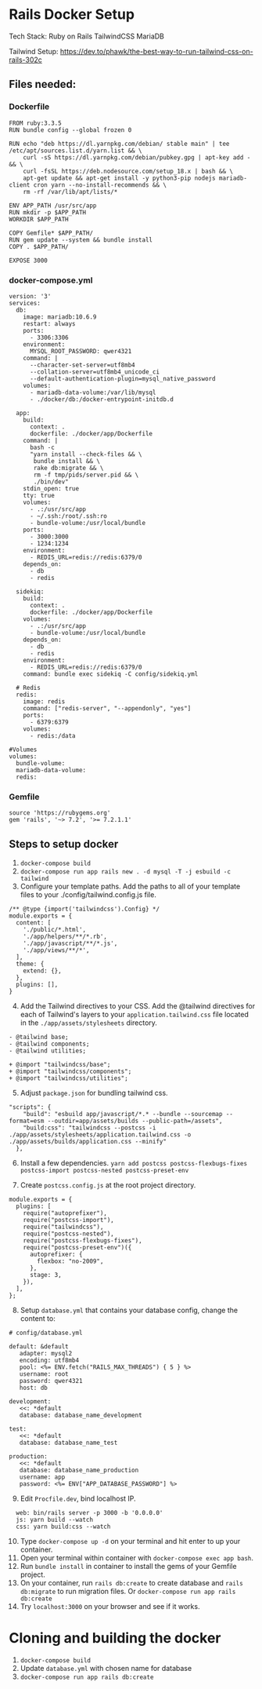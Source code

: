 # Rails Docker Setup

Tech Stack:
Ruby on Rails
TailwindCSS
MariaDB

Tailwind Setup: https://dev.to/phawk/the-best-way-to-run-tailwind-css-on-rails-302c

## Files needed:

### Dockerfile
```dockerfile=
FROM ruby:3.3.5
RUN bundle config --global frozen 0

RUN echo "deb https://dl.yarnpkg.com/debian/ stable main" | tee /etc/apt/sources.list.d/yarn.list && \
    curl -sS https://dl.yarnpkg.com/debian/pubkey.gpg | apt-key add - && \
    curl -fsSL https://deb.nodesource.com/setup_18.x | bash && \
    apt-get update && apt-get install -y python3-pip nodejs mariadb-client cron yarn --no-install-recommends && \
    rm -rf /var/lib/apt/lists/*

ENV APP_PATH /usr/src/app
RUN mkdir -p $APP_PATH
WORKDIR $APP_PATH

COPY Gemfile* $APP_PATH/
RUN gem update --system && bundle install
COPY . $APP_PATH/

EXPOSE 3000
```

### docker-compose.yml
```yaml=
version: '3'
services:
  db:
    image: mariadb:10.6.9
    restart: always
    ports:
      - 3306:3306
    environment:
      MYSQL_ROOT_PASSWORD: qwer4321
    command: |
      --character-set-server=utf8mb4
      --collation-server=utf8mb4_unicode_ci
      --default-authentication-plugin=mysql_native_password
    volumes:
      - mariadb-data-volume:/var/lib/mysql
      - ./docker/db:/docker-entrypoint-initdb.d

  app:
    build:
      context: .
      dockerfile: ./docker/app/Dockerfile
    command: |
      bash -c
      "yarn install --check-files && \
       bundle install && \
       rake db:migrate && \
       rm -f tmp/pids/server.pid && \
       ./bin/dev"
    stdin_open: true
    tty: true
    volumes:
      - .:/usr/src/app
      - ~/.ssh:/root/.ssh:ro
      - bundle-volume:/usr/local/bundle
    ports:
      - 3000:3000
      - 1234:1234
    environment:
      - REDIS_URL=redis://redis:6379/0
    depends_on:
      - db
      - redis

  sidekiq:
    build:
      context: .
      dockerfile: ./docker/app/Dockerfile
    volumes:
      - .:/usr/src/app
      - bundle-volume:/usr/local/bundle
    depends_on:
      - db
      - redis
    environment:
      - REDIS_URL=redis://redis:6379/0
    command: bundle exec sidekiq -C config/sidekiq.yml

  # Redis
  redis:
    image: redis
    command: ["redis-server", "--appendonly", "yes"]
    ports:
      - 6379:6379
    volumes:
      - redis:/data

#Volumes
volumes:
  bundle-volume:
  mariadb-data-volume:
  redis:
```

### Gemfile
```ruby=
source 'https://rubygems.org'
gem 'rails', '~> 7.2', '>= 7.2.1.1'
```


## Steps to setup docker
1. `docker-compose build`
2. `docker-compose run app rails new . -d mysql -T -j esbuild -c tailwind`
3. Configure your template paths. Add the paths to all of your template files to your ./config/tailwind.config.js file.
```javascript=
/** @type {import('tailwindcss').Config} */
module.exports = {
  content: [
    './public/*.html',
    './app/helpers/**/*.rb',
    './app/javascript/**/*.js',
    './app/views/**/*',
  ],
  theme: {
    extend: {},
  },
  plugins: [],
}
```
4. Add the Tailwind directives to your CSS. Add the @tailwind directives for each of Tailwind's layers to your `application.tailwind.css` file located in the `./app/assets/stylesheets` directory.
```css=
- @tailwind base;
- @tailwind components;
- @tailwind utilities;

+ @import "tailwindcss/base";
+ @import "tailwindcss/components";
+ @import "tailwindcss/utilities";
```
5. Adjust `package.json` for bundling tailwind css.
```yaml=
"scripts": {
    "build": "esbuild app/javascript/*.* --bundle --sourcemap --format=esm --outdir=app/assets/builds --public-path=/assets",
    "build:css": "tailwindcss --postcss -i ./app/assets/stylesheets/application.tailwind.css -o ./app/assets/builds/application.css --minify"
  },
``` 

6. Install a few dependencies.
   `yarn add postcss postcss-flexbugs-fixes postcss-import postcss-nested postcss-preset-env`

7. Create `postcss.config.js` at the root project directory.
```javascript=
module.exports = {
  plugins: [
    require("autoprefixer"),
    require("postcss-import"),
    require("tailwindcss"),
    require("postcss-nested"),
    require("postcss-flexbugs-fixes"),
    require("postcss-preset-env")({
      autoprefixer: {
        flexbox: "no-2009",
      },
      stage: 3,
    }),
  ],
};
```

8. Setup `database.yml` that contains your database config, change the content to:
```yaml=
# config/database.yml
   
default: &default
   adapter: mysql2
   encoding: utf8mb4
   pool: <%= ENV.fetch("RAILS_MAX_THREADS") { 5 } %>
   username: root
   password: qwer4321
   host: db
   
development:
   <<: *default
   database: database_name_development
   
test:
   <<: *default
   database: database_name_test
   
production:
   <<: *default
   database: database_name_production
   username: app
   password: <%= ENV["APP_DATABASE_PASSWORD"] %>
```
9. Edit `Procfile.dev`, bind localhost IP.
```dev=
  web: bin/rails server -p 3000 -b '0.0.0.0'
  js: yarn build --watch
  css: yarn build:css --watch
```
10. Type `docker-compose up -d` on your terminal and hit enter to up your container.
11. Open your terminal within container with `docker-compose exec app bash`.
12. Run `bundle install` in container to install the gems of your Gemfile project.
13. On your container, run `rails db:create` to create database and `rails db:migrate` to run migration files. Or `docker-compose run app rails db:create`
14. Try `localhost:3000` on your browser and see if it works.

# Cloning and building the docker

1. `docker-compose build`
2. Update `database.yml` with chosen name for database
3. `docker-compose run app rails db:create`